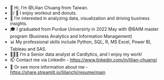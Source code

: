 - 👋 Hi, I’m @Lilian Chuang from Taiwan.
- 💪/ 🍩 I enjoy workout and donuts.
- 👀 I’m interested in analyzing data, visualization and driving business insights.
- 🎓 I graduated from Purdue Universirty in 2022 May with @BAIM master program (Business Analytics and Information Management)
- 📊 My professional skills include Python, SQL, R, MS Excel, Power BI, Tableau and SAS.
- 👩🏻‍💻 I’m a Senior data analyst at Cardlytics, and I enjoy my work!
- 📫 Contact me via LinkedIn - https://www.linkedin.com/in/lilian-chuang/
- 🔖 Or see more information about me - https://share.streamlit.io/lilianchi/resume/main

<!---
lilianchi/lilianchi is a ✨ special ✨ repository because its `README.md` (this file) appears on your GitHub profile.
You can click the Preview link to take a look at your changes.
--->
